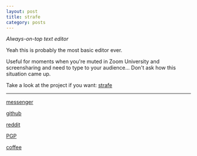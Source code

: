 ```yaml
---
layout: post
title: strafe
category: posts
---
```


*Always-on-top text editor*

Yeah this is probably the most basic editor ever.

Useful for moments when you're muted in Zoom University and screensharing and need to type to your audience... Don't ask how this situation came up.

Take a look at the project if you want:
[strafe][strafe]

---

[messenger][facebook]

[github][dqd]

[reddit][reddit]

[PGP][PGP]

[coffee][coffee]

[facebook]: https://www.m.me/dqdang1
[dqd]: https://github.com/dqdang
[reddit]: https://www.reddit.com/user/outsidefarmland
[PGP]: https://raw.githubusercontent.com/dqdang/dqdang.github.io/master/derek-dang.asc
[coffee]: https://www.buymeacoffee.com/dqdang
[strafe]: https://github.com/dqdang/strafe
